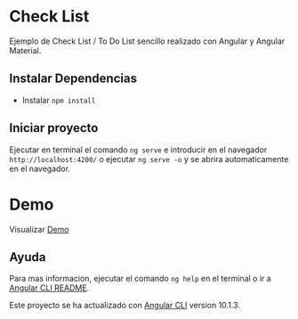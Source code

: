 # Check List

Ejemplo de Check List / To Do List sencillo realizado con Angular y Angular Material.

## Instalar Dependencias
- Instalar `npm install`

## Iniciar proyecto
Ejecutar en terminal el comando `ng serve` e introducir en el navegador `http://localhost:4200/` o ejecutar `ng serve -o` y se abrira automaticamente en el navegador.

# Demo
Visualizar [Demo](https://checklistangular.cmurestudillos.es)

## Ayuda
Para mas informacion, ejecutar el comando `ng help` en el terminal o ir a [Angular CLI README](https://github.com/angular/angular-cli/blob/master/README.md).

Este proyecto se ha actualizado con [Angular CLI](https://github.com/angular/angular-cli) version 10.1.3.